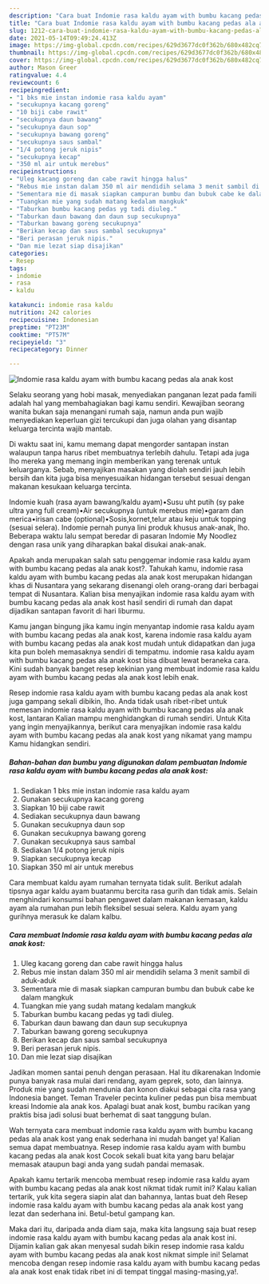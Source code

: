 ```yaml
---
description: "Cara buat Indomie rasa kaldu ayam with bumbu kacang pedas ala anak kost yang enak dan Mudah Dibuat"
title: "Cara buat Indomie rasa kaldu ayam with bumbu kacang pedas ala anak kost yang enak dan Mudah Dibuat"
slug: 1212-cara-buat-indomie-rasa-kaldu-ayam-with-bumbu-kacang-pedas-ala-anak-kost-yang-enak-dan-mudah-dibuat
date: 2021-05-14T09:49:24.413Z
image: https://img-global.cpcdn.com/recipes/629d3677dc0f362b/680x482cq70/indomie-rasa-kaldu-ayam-with-bumbu-kacang-pedas-ala-anak-kost-foto-resep-utama.jpg
thumbnail: https://img-global.cpcdn.com/recipes/629d3677dc0f362b/680x482cq70/indomie-rasa-kaldu-ayam-with-bumbu-kacang-pedas-ala-anak-kost-foto-resep-utama.jpg
cover: https://img-global.cpcdn.com/recipes/629d3677dc0f362b/680x482cq70/indomie-rasa-kaldu-ayam-with-bumbu-kacang-pedas-ala-anak-kost-foto-resep-utama.jpg
author: Mason Greer
ratingvalue: 4.4
reviewcount: 6
recipeingredient:
- "1 bks mie instan indomie rasa kaldu ayam"
- "secukupnya kacang goreng"
- "10 biji cabe rawit"
- "secukupnya daun bawang"
- "secukupnya daun sop"
- "secukupnya bawang goreng"
- "secukupnya saus sambal"
- "1/4 potong jeruk nipis"
- "secukupnya kecap"
- "350 ml air untuk merebus"
recipeinstructions:
- "Uleg kacang goreng dan cabe rawit hingga halus"
- "Rebus mie instan dalam 350 ml air mendidih selama 3 menit sambil di aduk-aduk"
- "Sementara mie di masak siapkan campuran bumbu dan bubuk cabe ke dalam mangkuk"
- "Tuangkan mie yang sudah matang kedalam mangkuk"
- "Taburkan bumbu kacang pedas yg tadi diuleg."
- "Taburkan daun bawang dan daun sup secukupnya"
- "Taburkan bawang goreng secukupnya"
- "Berikan kecap dan saus sambal secukupnya"
- "Beri perasan jeruk nipis."
- "Dan mie lezat siap disajikan"
categories:
- Resep
tags:
- indomie
- rasa
- kaldu

katakunci: indomie rasa kaldu 
nutrition: 242 calories
recipecuisine: Indonesian
preptime: "PT23M"
cooktime: "PT57M"
recipeyield: "3"
recipecategory: Dinner

---
```



![Indomie rasa kaldu ayam with bumbu kacang pedas ala anak kost](https://img-global.cpcdn.com/recipes/629d3677dc0f362b/680x482cq70/indomie-rasa-kaldu-ayam-with-bumbu-kacang-pedas-ala-anak-kost-foto-resep-utama.jpg)

Selaku seorang yang hobi masak, menyediakan panganan lezat pada famili adalah hal yang membahagiakan bagi kamu sendiri. Kewajiban seorang  wanita bukan saja menangani rumah saja, namun anda pun wajib menyediakan keperluan gizi tercukupi dan juga olahan yang disantap keluarga tercinta wajib mantab.

Di waktu  saat ini, kamu memang dapat mengorder santapan instan walaupun tanpa harus ribet membuatnya terlebih dahulu. Tetapi ada juga lho mereka yang memang ingin memberikan yang terenak untuk keluarganya. Sebab, menyajikan masakan yang diolah sendiri jauh lebih bersih dan kita juga bisa menyesuaikan hidangan tersebut sesuai dengan makanan kesukaan keluarga tercinta. 

Indomie kuah (rasa ayam bawang/kaldu ayam)•Susu uht putih (sy pake ultra yang full cream)•Air secukupnya (untuk merebus mie)•garam dan merica•irisan cabe (optional)•Sosis,kornet,telur atau keju untuk topping (sesuai selera). Indomie pernah punya lini produk khusus anak-anak, lho. Beberapa waktu lalu sempat beredar di pasaran Indomie My Noodlez dengan rasa unik yang diharapkan bakal disukai anak-anak.

Apakah anda merupakan salah satu penggemar indomie rasa kaldu ayam with bumbu kacang pedas ala anak kost?. Tahukah kamu, indomie rasa kaldu ayam with bumbu kacang pedas ala anak kost merupakan hidangan khas di Nusantara yang sekarang disenangi oleh orang-orang dari berbagai tempat di Nusantara. Kalian bisa menyajikan indomie rasa kaldu ayam with bumbu kacang pedas ala anak kost hasil sendiri di rumah dan dapat dijadikan santapan favorit di hari liburmu.

Kamu jangan bingung jika kamu ingin menyantap indomie rasa kaldu ayam with bumbu kacang pedas ala anak kost, karena indomie rasa kaldu ayam with bumbu kacang pedas ala anak kost mudah untuk didapatkan dan juga kita pun boleh memasaknya sendiri di tempatmu. indomie rasa kaldu ayam with bumbu kacang pedas ala anak kost bisa dibuat lewat beraneka cara. Kini sudah banyak banget resep kekinian yang membuat indomie rasa kaldu ayam with bumbu kacang pedas ala anak kost lebih enak.

Resep indomie rasa kaldu ayam with bumbu kacang pedas ala anak kost juga gampang sekali dibikin, lho. Anda tidak usah ribet-ribet untuk memesan indomie rasa kaldu ayam with bumbu kacang pedas ala anak kost, lantaran Kalian mampu menghidangkan di rumah sendiri. Untuk Kita yang ingin menyajikannya, berikut cara menyajikan indomie rasa kaldu ayam with bumbu kacang pedas ala anak kost yang nikamat yang mampu Kamu hidangkan sendiri.

<!--inarticleads1-->

##### Bahan-bahan dan bumbu yang digunakan dalam pembuatan Indomie rasa kaldu ayam with bumbu kacang pedas ala anak kost:

1. Sediakan 1 bks mie instan indomie rasa kaldu ayam
1. Gunakan secukupnya kacang goreng
1. Siapkan 10 biji cabe rawit
1. Sediakan secukupnya daun bawang
1. Gunakan secukupnya daun sop
1. Gunakan secukupnya bawang goreng
1. Gunakan secukupnya saus sambal
1. Sediakan 1/4 potong jeruk nipis
1. Siapkan secukupnya kecap
1. Siapkan 350 ml air untuk merebus


Cara membuat kaldu ayam rumahan ternyata tidak sulit. Berikut adalah tipsnya agar kaldu ayam buatanmu bercita rasa gurih dan tidak amis. Selain menghindari konsumsi bahan pengawet dalam makanan kemasan, kaldu ayam ala rumahan pun lebih fleksibel sesuai selera. Kaldu ayam yang gurihnya merasuk ke dalam kalbu. 

<!--inarticleads2-->

##### Cara membuat Indomie rasa kaldu ayam with bumbu kacang pedas ala anak kost:

1. Uleg kacang goreng dan cabe rawit hingga halus
1. Rebus mie instan dalam 350 ml air mendidih selama 3 menit sambil di aduk-aduk
1. Sementara mie di masak siapkan campuran bumbu dan bubuk cabe ke dalam mangkuk
1. Tuangkan mie yang sudah matang kedalam mangkuk
1. Taburkan bumbu kacang pedas yg tadi diuleg.
1. Taburkan daun bawang dan daun sup secukupnya
1. Taburkan bawang goreng secukupnya
1. Berikan kecap dan saus sambal secukupnya
1. Beri perasan jeruk nipis.
1. Dan mie lezat siap disajikan


Jadikan momen santai penuh dengan perasaan. Hal itu dikarenakan Indomie punya banyak rasa mulai dari rendang, ayam geprek, soto, dan lainnya. Produk mie yang sudah mendunia dan konon diakui sebagai cita rasa yang Indonesia banget. Teman Traveler pecinta kuliner pedas pun bisa membuat kreasi Indomie ala anak kos. Apalagi buat anak kost, bumbu racikan yang praktis bisa jadi solusi buat berhemat di saat tanggung bulan. 

Wah ternyata cara membuat indomie rasa kaldu ayam with bumbu kacang pedas ala anak kost yang enak sederhana ini mudah banget ya! Kalian semua dapat membuatnya. Resep indomie rasa kaldu ayam with bumbu kacang pedas ala anak kost Cocok sekali buat kita yang baru belajar memasak ataupun bagi anda yang sudah pandai memasak.

Apakah kamu tertarik mencoba membuat resep indomie rasa kaldu ayam with bumbu kacang pedas ala anak kost nikmat tidak rumit ini? Kalau kalian tertarik, yuk kita segera siapin alat dan bahannya, lantas buat deh Resep indomie rasa kaldu ayam with bumbu kacang pedas ala anak kost yang lezat dan sederhana ini. Betul-betul gampang kan. 

Maka dari itu, daripada anda diam saja, maka kita langsung saja buat resep indomie rasa kaldu ayam with bumbu kacang pedas ala anak kost ini. Dijamin kalian gak akan menyesal sudah bikin resep indomie rasa kaldu ayam with bumbu kacang pedas ala anak kost nikmat simple ini! Selamat mencoba dengan resep indomie rasa kaldu ayam with bumbu kacang pedas ala anak kost enak tidak ribet ini di tempat tinggal masing-masing,ya!.

